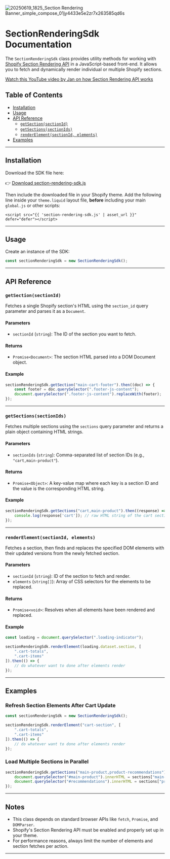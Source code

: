 ![20250619_1825_Section Rendering Banner_simple_compose_01jy4433e5e2zr7x263585qd6s](https://github.com/user-attachments/assets/b63bb98a-3cb1-43c1-88b4-65848b0cf399)

# SectionRenderingSdk Documentation

The `SectionRenderingSdk` class provides utility methods for working with [Shopify Section Rendering API](https://shopify.dev/docs/api/section-rendering) in a JavaScript-based front-end. It allows you to fetch and dynamically render individual or multiple Shopify sections.

[Watch this YouTube video by Jan on how Section Rendering API works](https://www.youtube.com/watch?v=s1khSuOyAUA)

## Table of Contents

- [Installation](#installation)
- [Usage](#usage)
- [API Reference](#api-reference)
  - [`getSection(sectionId)`](#getsectionsectionid)
  - [`getSections(sectionIds)`](#getsectionssectionids)
  - [`renderElement(sectionId, elements)`](#renderelementsectionid-elements)
- [Examples](#examples)

---

## Installation

Download the SDK file here:

👉 [Download section-rendering-sdk.js](section-rendering-sdk.js)

Then include the downloaded file in your Shopify theme. Add the following line inside your `theme.liquid` layout file, **before** including your main `global.js` or other scripts:

```liquid
<script src="{{ 'section-rendering-sdk.js' | asset_url }}" defer="defer"></script>
```

---

## Usage

Create an instance of the SDK:

```js
const sectionRenderingSdk = new SectionRenderingSdk();
```

---

## API Reference

### `getSection(sectionId)`

Fetches a single Shopify section's HTML using the `section_id` query parameter and parses it as a `Document`.

#### Parameters

- `sectionId` (`string`): The ID of the section you want to fetch.

#### Returns

- `Promise<Document>`: The section HTML parsed into a DOM Document object.

#### Example

```js
sectionRenderingSdk.getSection("main-cart-footer").then((doc) => {
    const footer = doc.querySelector(".footer-js-content");
    document.querySelector(".footer-js-content").replaceWith(footer);
});
```

---

### `getSections(sectionIds)`

Fetches multiple sections using the `sections` query parameter and returns a plain object containing HTML strings.

#### Parameters

- `sectionIds` (`string`): Comma-separated list of section IDs (e.g., `"cart,main-product"`).

#### Returns

- `Promise<Object>`: A key-value map where each key is a section ID and the value is the corresponding HTML string.

#### Example

```js
sectionRenderingSdk.getSections("cart,main-product").then((response) => {
    console.log(response['cart']); // raw HTML string of the cart section
});
```

---

### `renderElement(sectionId, elements)`

Fetches a section, then finds and replaces the specified DOM elements with their updated versions from the newly fetched section.

#### Parameters

- `sectionId` (`string`): ID of the section to fetch and render.
- `elements` (`string[]`): Array of CSS selectors for the elements to be replaced.

#### Returns

- `Promise<void>`: Resolves when all elements have been rendered and replaced.

#### Example

```js
const loading = document.querySelector(".loading-indicator");

sectionRenderingSdk.renderElement(loading.dataset.section, [
    ".cart-totals",
    ".cart-items"
]).then(() => {
    // do whatever want to done after elements render
});
```

---

## Examples

### Refresh Section Elements After Cart Update

```js
const sectionRenderingSdk = new SectionRenderingSdk();

sectionRenderingSdk.renderElement("cart-section", [
    ".cart-totals",
    ".cart-items"
]).then(() => {
    // do whatever want to done after elements render
});
```

### Load Multiple Sections in Parallel

```js
sectionRenderingSdk.getSections("main-product,product-recommendations").then((sections) => {
    document.querySelector("#main-product").innerHTML = sections["main-product"];
    document.querySelector("#recommendations").innerHTML = sections["product-recommendations"];
});
```

---

## Notes

- This class depends on standard browser APIs like `fetch`, `Promise`, and `DOMParser`.
- Shopify's Section Rendering API must be enabled and properly set up in your theme.
- For performance reasons, always limit the number of elements and section fetches per action.

---
